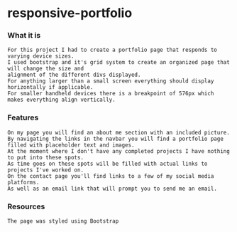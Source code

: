 # responsive-portfolio

### What it is

    For this project I had to create a portfolio page that responds to varying device sizes.
    I used bootstrap and it's grid system to create an organized page that will change the size and 
    alignment of the different divs displayed.
    For anything larger than a small screen everything should display horizontally if applicable.
    For smaller handheld devices there is a breakpoint of 576px which makes everything align vertically.

### Features

    On my page you will find an about me section with an included picture.
    By navigating the links in the navbar you will find a portfolio page filled with placeholder text and images.
    At the moment where I don't have any completed projects I have nothing to put into these spots.
    As time goes on these spots will be filled with actual links to projects I've worked on.
    On the contact page you'll find links to a few of my social media platforms.
    As well as an email link that will prompt you to send me an email.

### Resources

    The page was styled using Bootstrap

